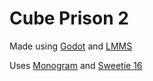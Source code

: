 # Cube Prison 2

Made using [Godot](https://github.com/godotengine/godot) and [LMMS](https://github.com/LMMS/lmms)

Uses [Monogram](https://datagoblin.itch.io/monogram) and [Sweetie 16](https://lospec.com/palette-list/sweetie-16)
